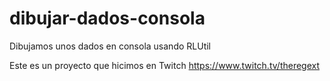 # dibujar-dados-consola
Dibujamos unos dados en consola usando RLUtil

Este es un proyecto que hicimos en Twitch https://www.twitch.tv/theregext
